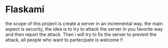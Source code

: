 # Flaskami
the scope of this project is create a server in an incremental way.
the main aspect is security, the idea is to try to attack the server in you favorite way and then report the attack.
Then i will try to fix the server to prevent the attack, all people who want to partecipate is welcome !!
